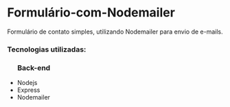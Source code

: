# Formulário-com-Nodemailer
Formulário de contato simples, utilizando Nodemailer para envio de e-mails.
<br>
<h3>Tecnologias utilizadas: </h3>
<ul>
<h3>Back-end</h3>
<li>Nodejs</li>  
<li>Express</li>
<li>Nodemailer</li>

</br>

